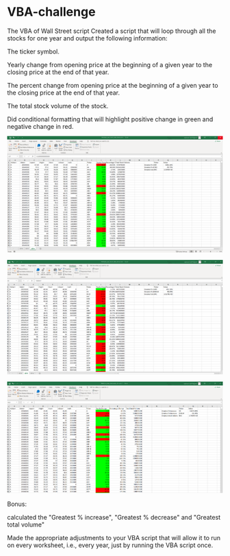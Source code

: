 # VBA-challenge
The VBA of Wall Street script
Created a script that will loop through all the stocks for one year and output the following information:


The ticker symbol.


Yearly change from opening price at the beginning of a given year to the closing price at the end of that year.


The percent change from opening price at the beginning of a given year to the closing price at the end of that year.


The total stock volume of the stock.




Did conditional formatting that will highlight positive change in green and negative change in red.


![2014_result](Images/2014_screenshot.png)

![2015_result](Images/2015_screenshot.png)

![2016_result](Images/2016_screenshot.png)


Bonus:

calculated the "Greatest % increase", "Greatest % decrease" and "Greatest total volume"


Made the appropriate adjustments to your VBA script that will allow it to run on every worksheet, i.e., every year, just by running the VBA script once.

